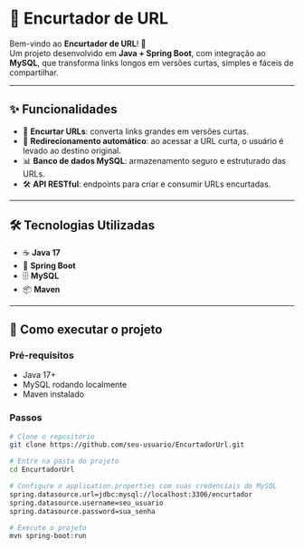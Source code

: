# 🔗 Encurtador de URL

Bem-vindo ao **Encurtador de URL**! 🚀  
Um projeto desenvolvido em **Java + Spring Boot**, com integração ao **MySQL**, que transforma links longos em versões curtas, simples e fáceis de compartilhar.  

---

## ✨ Funcionalidades

- 🔄 **Encurtar URLs**: converta links grandes em versões curtas.  
- 🎯 **Redirecionamento automático**: ao acessar a URL curta, o usuário é levado ao destino original.  
- 📊 **Banco de dados MySQL**: armazenamento seguro e estruturado das URLs.  
- 🛠 **API RESTful**: endpoints para criar e consumir URLs encurtadas.  

---

## 🛠 Tecnologias Utilizadas

- ☕ **Java 17**  
- 🌱 **Spring Boot**  
- 🗄 **MySQL**  
- 📦 **Maven**  

---

## 🚀 Como executar o projeto

### Pré-requisitos
- Java 17+
- MySQL rodando localmente
- Maven instalado

### Passos

```bash
# Clone o repositório
git clone https://github.com/seu-usuario/EncurtadorUrl.git

# Entre na pasta do projeto
cd EncurtadorUrl

# Configure o application.properties com suas credenciais do MySQL
spring.datasource.url=jdbc:mysql://localhost:3306/encurtador
spring.datasource.username=seu_usuario
spring.datasource.password=sua_senha

# Execute o projeto
mvn spring-boot:run
